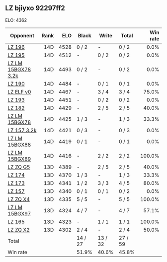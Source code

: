 ## LZ bjiyxo 92297ff2 ##

ELO: 4362

Opponent | Rank | ELO | Black | Write | Total | Win rate
---------|-----:|----:|-------|-------|-------|-------:
[LZ 196](LZ%20196.md) | 14D | 4528 | 0 / 2 | - | 0 / 2 | 0.0%
[LZ 195](LZ%20195.md) | 14D | 4512 | - | 0 / 2 | 0 / 2 | 0.0%
[LZ LM 15BGX78 3.2k](LZ%20LM%2015BGX78%203.2k.md) | 14D | 4493 | 0 / 2 | - | 0 / 2 | 0.0%
[LZ 190](LZ%20190.md) | 14D | 4484 | - | 0 / 1 | 0 / 1 | 0.0%
[LZ ELF v0](LZ%20ELF%20v0.md) | 14D | 4467 | - | 3 / 4 | 3 / 4 | 75.0%
[LZ 193](LZ%20193.md) | 14D | 4451 | - | 0 / 2 | 0 / 2 | 0.0%
[LZ 182](LZ%20182.md) | 14D | 4429 | - | 2 / 5 | 2 / 5 | 40.0%
[LZ LM 15BGX78](LZ%20LM%2015BGX78.md) | 14D | 4425 | 1 / 3 | - | 1 / 3 | 33.3%
[LZ 157 3.2k](LZ%20157%203.2k.md) | 14D | 4421 | 0 / 3 | - | 0 / 3 | 0.0%
[LZ LM 15BGX88](LZ%20LM%2015BGX88.md) | 14D | 4419 | 0 / 1 | - | 0 / 1 | 0.0%
[LZ LM 15BGX89](LZ%20LM%2015BGX89.md) | 14D | 4416 | - | 2 / 2 | 2 / 2 | 100.0%
[LZ ZQ G5](LZ%20ZQ%20G5.md) | 13D | 4389 | - | 2 / 5 | 2 / 5 | 40.0%
[LZ 174](LZ%20174.md) | 13D | 4370 | 1 / 3 | - | 1 / 3 | 33.3%
[LZ 173](LZ%20173.md) | 13D | 4341 | 1 / 2 | 3 / 3 | 4 / 5 | 80.0%
[LZ 157](LZ%20157.md) | 13D | 4340 | 0 / 1 | 0 / 1 | 0 / 2 | 0.0%
[LZ ZQ X4](LZ%20ZQ%20X4.md) | 13D | 4335 | 5 / 5 | - | 5 / 5 | 100.0%
[LZ LM 15BGX97](LZ%20LM%2015BGX97.md) | 13D | 4324 | 4 / 7 | - | 4 / 7 | 57.1%
[LZ 165](LZ%20165.md) | 13D | 4323 | - | 1 / 1 | 1 / 1 | 100.0%
[LZ ZQ X2](LZ%20ZQ%20X2.md) | 13D | 4302 | 2 / 4 | - | 2 / 4 | 50.0%
Total | | | 14 / 27 | 13 / 32 | 27 / 59 | 
Win rate| | | 51.9% | 40.6% | 45.8% | 
